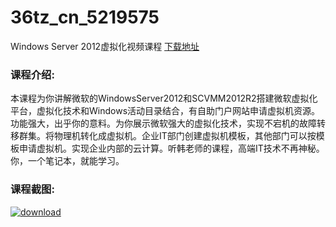 # 36tz_cn_5219575
Windows Server 2012虚拟化视频课程
[下载地址](http://www.36tz.cn/article/5219575 "下载地址")
### 课程介绍:
本课程为你讲解微软的WindowsServer2012和SCVMM2012R2搭建微软虚拟化平台，虚拟化技术和Windows活动目录结合，有自助门户网站申请虚拟机资源。
功能强大，出乎你的意料。为你展示微软强大的虚拟化技术，实现不宕机的故障转移群集。将物理机转化成虚拟机。企业IT部门创建虚拟机模板，其他部门可以按模板申请虚拟机。实现企业内部的云计算。听韩老师的课程，高端IT技术不再神秘。你，一个笔记本，就能学习。

### 课程截图:
[![download](http://36tz.cn/muke_img/2021_04_2-58.png "下载地址")](http://www.36tz.cn "下载地址")
